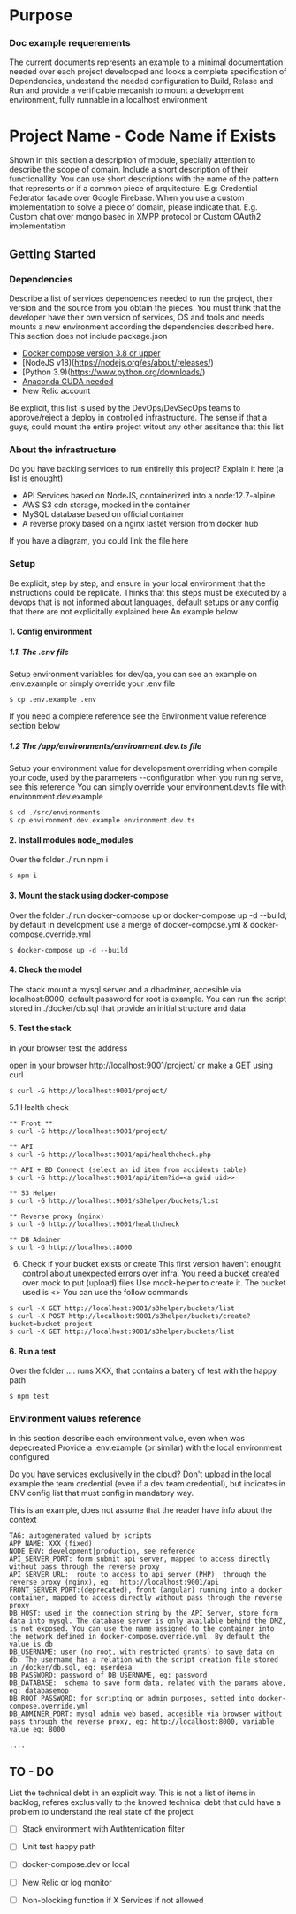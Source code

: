 # Purpose
### Doc example requerements
The current documents represents an example to a minimal documentation needed over each project develooped and looks a complete specification of Dependencies, undestand the needed configuration to Build, Relase and Run and provide a verificable mecanish to mount a development environment, fully runnable in a localhost environment

# Project Name - Code Name if Exists
Shown in this section a description of module, specially attention to describe the scope of domain. Include a short description of their functionallity. You can use short descriptions with the name of the pattern that represents or if a common piece of arquitecture. E.g: Credential Federator facade over Google Firebase.
When you use a custom implementation to solve a piece of domain, please indicate that. E.g. Custom chat over mongo based in XMPP protocol or Custom OAuth2 implementation

## Getting Started
### Dependencies
Describe a list of services dependencies needed to run the project, their version and the source from you obtain the pieces.
You must think that the developer have their own version of services, OS and tools and needs mounts a new environment according the dependencies described here.
This section does not include package.json 

- [Docker compose version 3.8 or upper](https://docs.docker.com/compose/compose-file/compose-versioning/)
- [NodeJS v18)(https://nodejs.org/es/about/releases/)
- [Python 3.9)(https://www.python.org/downloads/)
- [Anaconda CUDA needed](https://www.anaconda.com/)
- New Relic account

Be explicit, this list is used by the DevOps/DevSecOps teams to approve/reject a deploy in controlled infrastructure.
The sense if that a guys, could mount the entire project witout any other assitance that this list

### About the infrastructure
Do you have backing services to run entirelly this project? Explain it here (a list is enought)
- API Services based on NodeJS, containerized into a node:12.7-alpine
- AWS S3 cdn storage, mocked in the container 
- MySQL database based on  official container
- A reverse proxy based on a nginx lastet version from docker hub

If you have a diagram, you could link the file here


### Setup
Be explicit, step by step, and ensure in your local environment that the instructions could be replicate.
Thinks that this steps must be executed by a devops that is not informed about languages, default setups or any config that there are not explicitally explained here
An example below

#### 1. Config environment

##### 1.1. The .env file
Setup environment variables for dev/qa, you can see an example on .env.example or simply override your .env file
```
$ cp .env.example .env
```
If you need a complete reference see the Environment value reference section below

##### 1.2 The /app/environments/environment.dev.ts file
Setup your environment value for developement overriding when compile your code, used by the parameters --configuration when you run ng serve, see this reference
You can simply override your environment.dev.ts file with environment.dev.example
```
$ cd ./src/environments
$ cp environment.dev.example environment.dev.ts
```

#### 2. Install modules node_modules
Over the folder ./ run npm i
```
$ npm i
```

#### 3. Mount the stack using docker-compose
Over the folder ./ run docker-compose up or docker-compose up -d --build, by default in development use a merge of docker-compose.yml & docker-compose.override.yml
```
$ docker-compose up -d --build
```
#### 4. Check the model
The stack mount a mysql server and a dbadminer, accesible via localhost:8000, default password for root is example.
You can run the script stored in ./docker/db.sql that provide an initial structure and data

#### 5. Test the stack
In your browser test the address

open in your browser http://localhost:9001/project/
or make a GET using curl
```
$ curl -G http://localhost:9001/project/
```

5.1 Health check
```
** Front **
$ curl -G http://localhost:9001/project/

** API
$ curl -G http://localhost:9001/api/healthcheck.php

** API + BD Connect (select an id item from accidents table)
$ curl -G http://localhost:9001/api/item?id=<a guid uid>>

** S3 Helper
$ curl -G http://localhost:9001/s3helper/buckets/list

** Reverse proxy (nginx)
$ curl -G http://localhost:9001/healthcheck

** DB Adminer
$ curl -G http://localhost:8000
```

6. Check if your bucket exists or create
This first version haven't enought control about unexpected errors over infra.
You need a bucket created over mock to put (upload) files
Use mock-helper to create it. The bucket used is <>
You can use the follow commands
```
$ curl -X GET http://localhost:9001/s3helper/buckets/list
$ curl -X POST http://localhost:9001/s3helper/buckets/create?bucket=bucket project
$ curl -X GET http://localhost:9001/s3helper/buckets/list
```

#### 6. Run a test
Over the folder .... runs XXX, that contains a batery of test with the happy path
```
$ npm test
```

### Environment values reference
In this section describe each environment value, even when was depecreated
Provide a .env.example (or similar) with the local environment configured

Do you have services exclusivelly in the cloud?
Don't upload in the local example the team credential (even if a dev team credential), but indicates in ENV config list that must config in mandatory way.

This is an example, does not assume that the reader have info about the context

``` 
TAG: autogenerated valued by scripts
APP_NAME: XXX (fixed)
NODE_ENV: development|production, see reference
API_SERVER_PORT: form submit api server, mapped to access directly without pass through the reverse proxy
API_SERVER_URL:  route to access to api server (PHP)  through the reverse proxy (nginx), eg:  http://localhost:9001/api
FRONT_SERVER_PORT:(deprecated), front (angular) running into a docker container, mapped to access directly without pass through the reverse proxy
DB_HOST: used in the connection string by the API Server, store form data into mysql. The database server is only available behind the DMZ, is not exposed. You can use the name assigned to the container into the network defined in docker-compose.override.yml. By default the value is db
DB_USERNAME: user (no root, with restricted grants) to save data on db. The username has a relation with the script creation file stored in /docker/db.sql, eg: userdesa
DB_PASSWORD: password of DB_USERNAME, eg: password
DB_DATABASE:  schema to save form data, related with the params above, eg: databasemop
DB_ROOT_PASSWORD: for scripting or admin purposes, setted into docker-compose.override.yml
DB_ADMINER_PORT: mysql admin web based, accesible via browser without pass through the reverse proxy, eg: http://localhost:8000, variable value eg: 8000

....
``` 


## TO - DO
List the technical debt in an explicit way. This is not a list of items in backlog, referes exclusivally to the knowed technical debt that culd have a problem to understand the real state of the project

- [ ] Stack environment with Authtentication filter
- [ ] Unit test happy path
- [ ] docker-compose.dev or local 
- [ ] New Relic or log monitor
- [ ] Non-blocking function if X Services if not allowed



